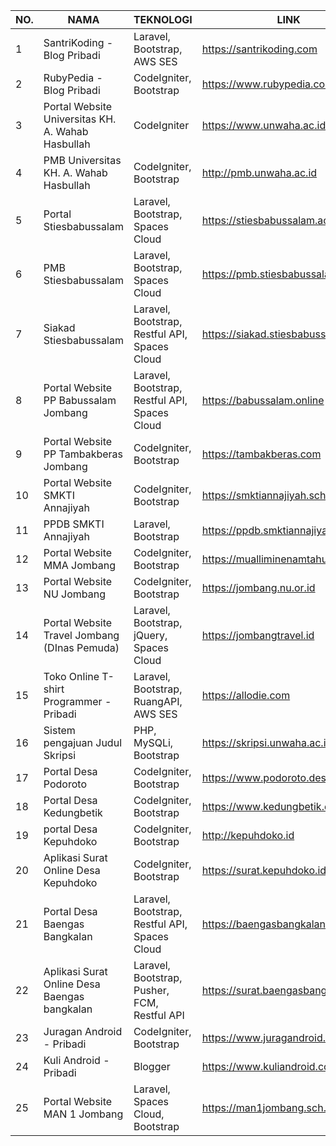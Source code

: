 | NO. 	| NAMA                                              	| TEKNOLOGI                                     	| LINK                                 	|
|-----	|---------------------------------------------------	|-----------------------------------------------	|--------------------------------------	|
|  1  	| SantriKoding - Blog Pribadi                       	| Laravel, Bootstrap, AWS SES                   	| https://santrikoding.com             	|
|  2  	| RubyPedia - Blog Pribadi                          	| CodeIgniter, Bootstrap                        	| https://www.rubypedia.com            	|
|  3  	| Portal Website Universitas KH. A. Wahab Hasbullah 	| CodeIgniter                                   	| https://www.unwaha.ac.id             	|
|  4  	| PMB Universitas KH. A. Wahab Hasbullah            	| CodeIgniter, Bootstrap                        	| http://pmb.unwaha.ac.id              	|
|  5  	| Portal Stiesbabussalam                            	| Laravel, Bootstrap, Spaces Cloud              	| https://stiesbabussalam.ac.id        	|
|  6  	| PMB Stiesbabussalam                               	| Laravel, Bootstrap, Spaces Cloud              	| https://pmb.stiesbabussalam.ac.id    	|
|  7  	| Siakad Stiesbabussalam                            	| Laravel, Bootstrap, Restful API, Spaces Cloud 	| https://siakad.stiesbabussalam.ac.id 	|
|  8  	| Portal Website PP Babussalam Jombang              	| Laravel, Bootstrap, Restful API, Spaces Cloud 	| https://babussalam.online            	|
|  9  	| Portal Website PP Tambakberas Jombang             	| CodeIgniter, Bootstrap                        	| https://tambakberas.com              	|
|  10 	| Portal Website SMKTI Annajiyah                    	| CodeIgniter, Bootstrap                        	| https://smktiannajiyah.sch.id        	|
|  11 	| PPDB SMKTI Annajiyah                              	| Laravel, Bootstrap                            	| https://ppdb.smktiannajiyah.sch.id   	|
|  12 	| Portal Website MMA Jombang                        	| CodeIgniter, Bootstrap                        	| https://mualliminenamtahun.net       	|
|  13 	| Portal Website NU Jombang                         	| CodeIgniter, Bootstrap                        	| https://jombang.nu.or.id             	|
|  14 	| Portal Website Travel Jombang (DInas Pemuda)      	| Laravel, Bootstrap, jQuery, Spaces Cloud      	| https://jombangtravel.id             	|
|  15 	| Toko Online T-shirt Programmer - Pribadi          	| Laravel, Bootstrap, RuangAPI, AWS SES         	| https://allodie.com                  	|
|  16 	| Sistem pengajuan Judul Skripsi                    	| PHP, MySQLi, Bootstrap                        	| https://skripsi.unwaha.ac.id         	|
|  17 	| Portal Desa Podoroto                              	| CodeIgniter, Bootstrap                        	| https://www.podoroto.desa.id         	|
|  18 	| Portal Desa Kedungbetik                           	| CodeIgniter, Bootstrap                        	| https://www.kedungbetik.desa.id      	|
|  19 	| portal Desa Kepuhdoko                             	| CodeIgniter, Bootstrap                        	| http://kepuhdoko.id                  	|
|  20 	| Aplikasi Surat Online Desa Kepuhdoko              	| CodeIgniter, Bootstrap                        	| https://surat.kepuhdoko.id           	|
|  21 	| Portal Desa Baengas Bangkalan                     	| Laravel, Bootstrap, Restful API, Spaces Cloud 	| https://baengasbangkalan.com         	|
|  22 	| Aplikasi Surat Online Desa Baengas bangkalan      	| Laravel, Bootstrap, Pusher, FCM, Restful API  	| https://surat.baengasbangkalan.com   	|
|  23 	| Juragan Android - Pribadi                         	| CodeIgniter, Bootstrap                        	| https://www.juragandroid.com         	|
|  24 	| Kuli Android - Pribadi                            	| Blogger                                       	| https://www.kuliandroid.com          	|
|  25 	| Portal Website MAN 1 Jombang                      	| Laravel, Spaces Cloud, Bootstrap              	| https://man1jombang.sch.id           	|